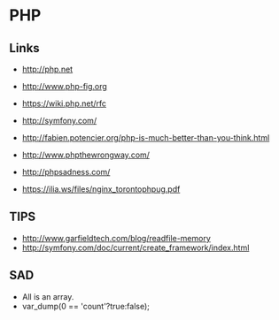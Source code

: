 PHP
===

Links
-----

 * http://php.net
 * http://www.php-fig.org
 * https://wiki.php.net/rfc

 * http://symfony.com/
 * http://fabien.potencier.org/php-is-much-better-than-you-think.html
 * http://www.phpthewrongway.com/
 * http://phpsadness.com/
 * https://ilia.ws/files/nginx_torontophpug.pdf

TIPS
----

 * http://www.garfieldtech.com/blog/readfile-memory
 * http://symfony.com/doc/current/create_framework/index.html


SAD
---

 * All is an array.
 * var_dump(0 == 'count'?true:false);
